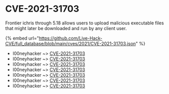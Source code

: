# CVE-2021-31703

Frontier ichris through 5.18 allows users to upload malicious executable files that might later be downloaded and run by any client user.

{% embed url="https://github.com/Live-Hack-CVE/full_database/blob/main/cves/2021/CVE-2021-31703.json" %}


* l00neyhacker ~> [CVE-2021-31703](https://www.alice-snow.ru/2021/database/cve-2021-31703/cve-2021-31703-l00neyhacker)
* l00neyhacker ~> [CVE-2021-31703](https://www.alice-snow.ru/2021/database/cve-2021-31703/cve-2021-31703-l00neyhacker)
* l00neyhacker ~> [CVE-2021-31703](https://www.alice-snow.ru/2021/database/cve-2021-31703/cve-2021-31703-l00neyhacker)
* l00neyhacker ~> [CVE-2021-31703](https://www.alice-snow.ru/2021/database/cve-2021-31703/cve-2021-31703-l00neyhacker)
* l00neyhacker ~> [CVE-2021-31703](https://www.alice-snow.ru/2021/database/cve-2021-31703/cve-2021-31703-l00neyhacker)
* l00neyhacker ~> [CVE-2021-31703](https://www.alice-snow.ru/2021/database/cve-2021-31703/cve-2021-31703-l00neyhacker)
* l00neyhacker ~> [CVE-2021-31703](https://www.alice-snow.ru/2021/database/cve-2021-31703/cve-2021-31703-l00neyhacker)